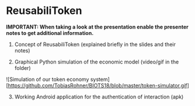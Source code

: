 # ReusabiliToken

**IMPORTANT: When taking a look at the presentation enable the presenter notes to get additional information.**

1) Concept of ReusabiliToken (explained briefly in the slides and their notes)


2) Graphical Python simulation of the economic model (video/gif in the folder)

![Simulation of our token economy system][https://github.com/TobiasRohner/BIOTS18/blob/master/token-simulator.gif]


3) Working Android application for the authentication of interaction (apk)


